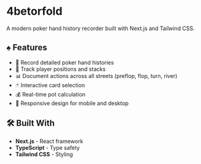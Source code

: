 # 4betorfold

A modern poker hand history recorder built with Next.js and Tailwind CSS.

## ♠️ Features

- 📝 Record detailed poker hand histories
- 👥 Track player positions and stacks
- 📊 Document actions across all streets (preflop, flop, turn, river)
- 🃏 Interactive card selection
- 💰 Real-time pot calculation
- 📱 Responsive design for mobile and desktop

## 🛠️ Built With

- **Next.js** - React framework
- **TypeScript** - Type safety
- **Tailwind CSS** - Styling

